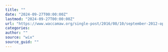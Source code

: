 ```yaml
---
title: ""
date: "2024-09-27T00:00:00Z"
lastmod: "2024-09-27T00:00:00Z"
url: "https://www.waccamaw.org/single-post/2016/08/10/september-2012-open-meeting-summary-09072012"
categories:
author: ""
source: "wix"
source_guid: ""
---
```




